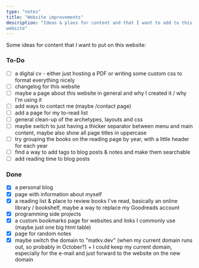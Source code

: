 ```yaml
---
type: "notes"
title: "Website improvements"
description: "Ideas & plans for content and that I want to add to this 
website"
---
```


Some ideas for content that I want to put on this website:

### To-Do

- [ ] a digital cv - either just hosting a PDF or writing some custom css to format everything nicely
- [ ] changelog for this website
- [ ] maybe a page about this website in general and why I created it / why I'm using it
- [ ] add ways to contact me (maybe /contact page)
- [ ] add a page for my to-read list
- [ ] general clean-up of the archetypes, layouts and css
- [ ] maybe switch to just having a thicker separator between menu and main content, maybe also show all page titles in uppercase
- [ ] try grouping the books on the reading page by year, with a little header for each year
- [ ] find a way to add tags to blog posts & notes and make them searchable
- [ ] add reading time to blog posts

### Done 

- [x] a personal blog
- [x] page with information about myself
- [x] a reading list & place to review books I've read, basically an online library / bookshelf,
maybe a way to replace my Goodreads account
- [x] programming side projects
- [x] a custom bookmarks page for websites and links I commonly use (maybe just one big html table)
- [x] page for random notes
- [x] maybe switch the domain to "matkv.dev" (when my current domain runs out, so probably in October?) + I could keep my current domain, especially for the e-mail and just forward to the website on the new domain